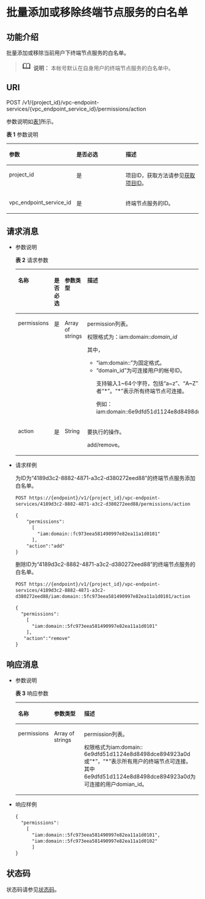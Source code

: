 # 批量添加或移除终端节点服务的白名单<a name="vpcep_06_0209"></a>

## 功能介绍<a name="section1779922"></a>

批量添加或移除当前用户下终端节点服务的白名单。

>![](public_sys-resources/icon-note.gif) **说明：** 
>本帐号默认在自身用户的终端节点服务的白名单中。

## URI<a name="section16019298"></a>

POST /v1/\{project\_id\}/vpc-endpoint-services/\{vpc\_endpoint\_service\_id\}/permissions/action

参数说明如[表1](#table16108480)所示。

**表 1**  参数说明

<a name="table16108480"></a>
<table><thead align="left"><tr id="row34443075"><th class="cellrowborder" valign="top" width="32.65%" id="mcps1.2.4.1.1"><p id="p38425723"><a name="p38425723"></a><a name="p38425723"></a>参数</p>
</th>
<th class="cellrowborder" valign="top" width="26.529999999999998%" id="mcps1.2.4.1.2"><p id="p25475843"><a name="p25475843"></a><a name="p25475843"></a>是否必选</p>
</th>
<th class="cellrowborder" valign="top" width="40.82%" id="mcps1.2.4.1.3"><p id="p50277379"><a name="p50277379"></a><a name="p50277379"></a>描述</p>
</th>
</tr>
</thead>
<tbody><tr id="row45935908"><td class="cellrowborder" valign="top" width="32.65%" headers="mcps1.2.4.1.1 "><p id="p29821069"><a name="p29821069"></a><a name="p29821069"></a>project_id</p>
</td>
<td class="cellrowborder" valign="top" width="26.529999999999998%" headers="mcps1.2.4.1.2 "><p id="p66696423"><a name="p66696423"></a><a name="p66696423"></a>是</p>
</td>
<td class="cellrowborder" valign="top" width="40.82%" headers="mcps1.2.4.1.3 "><p id="p33701210"><a name="p33701210"></a><a name="p33701210"></a>项目ID，获取方法请参见<a href="获取项目ID.md">获取项目ID</a>。</p>
</td>
</tr>
<tr id="row34875436"><td class="cellrowborder" valign="top" width="32.65%" headers="mcps1.2.4.1.1 "><p id="p6338038"><a name="p6338038"></a><a name="p6338038"></a>vpc_endpoint_service_id</p>
</td>
<td class="cellrowborder" valign="top" width="26.529999999999998%" headers="mcps1.2.4.1.2 "><p id="p43619052"><a name="p43619052"></a><a name="p43619052"></a>是</p>
</td>
<td class="cellrowborder" valign="top" width="40.82%" headers="mcps1.2.4.1.3 "><p id="p43482360"><a name="p43482360"></a><a name="p43482360"></a>终端节点服务的ID。</p>
</td>
</tr>
</tbody>
</table>

## 请求消息<a name="section9955955"></a>

-   参数说明

    **表 2**  请求参数

    <a name="table10758598"></a>
    <table><thead align="left"><tr id="row52439445"><th class="cellrowborder" valign="top" width="14.66%" id="mcps1.2.5.1.1"><p id="p19736666"><a name="p19736666"></a><a name="p19736666"></a>名称</p>
    </th>
    <th class="cellrowborder" valign="top" width="11.27%" id="mcps1.2.5.1.2"><p id="p20637053172113"><a name="p20637053172113"></a><a name="p20637053172113"></a>是否必选</p>
    </th>
    <th class="cellrowborder" valign="top" width="15.75%" id="mcps1.2.5.1.3"><p id="p55166099"><a name="p55166099"></a><a name="p55166099"></a>参数类型</p>
    </th>
    <th class="cellrowborder" valign="top" width="58.32000000000001%" id="mcps1.2.5.1.4"><p id="p39269033"><a name="p39269033"></a><a name="p39269033"></a>描述</p>
    </th>
    </tr>
    </thead>
    <tbody><tr id="row26675075"><td class="cellrowborder" valign="top" width="14.66%" headers="mcps1.2.5.1.1 "><p id="p13197449"><a name="p13197449"></a><a name="p13197449"></a>permissions</p>
    </td>
    <td class="cellrowborder" valign="top" width="11.27%" headers="mcps1.2.5.1.2 "><p id="p176371453152114"><a name="p176371453152114"></a><a name="p176371453152114"></a>是</p>
    </td>
    <td class="cellrowborder" valign="top" width="15.75%" headers="mcps1.2.5.1.3 "><p id="p62360485"><a name="p62360485"></a><a name="p62360485"></a>Array of strings</p>
    </td>
    <td class="cellrowborder" valign="top" width="58.32000000000001%" headers="mcps1.2.5.1.4 "><p id="p18034492"><a name="p18034492"></a><a name="p18034492"></a>permission列表。</p>
    <p id="p76111038194314"><a name="p76111038194314"></a><a name="p76111038194314"></a>权限格式为：iam:domain::<em id="i1010514289444"><a name="i1010514289444"></a><a name="i1010514289444"></a>domain_id</em></p>
    <p id="p1352132984711"><a name="p1352132984711"></a><a name="p1352132984711"></a>其中，</p>
    <a name="ul62895310478"></a><a name="ul62895310478"></a><ul id="ul62895310478"><li>“iam:domain::”为固定格式。</li><li>“domain_id”为可连接用户的<span id="text350284375314"><a name="text350284375314"></a><a name="text350284375314"></a>帐号</span><span id="text13301345155317"><a name="text13301345155317"></a><a name="text13301345155317"></a></span>ID。<p id="p1750851145016"><a name="p1750851145016"></a><a name="p1750851145016"></a>支持输入1~64个字符，包括“a~z”、“A~Z”、“0~9”或者“*”。“*”表示所有终端节点可连接。</p>
    <p id="p1617325735014"><a name="p1617325735014"></a><a name="p1617325735014"></a>例如：iam:domain::6e9dfd51d1124e8d8498dce894923a0dd。</p>
    </li></ul>
    </td>
    </tr>
    <tr id="row28092706"><td class="cellrowborder" valign="top" width="14.66%" headers="mcps1.2.5.1.1 "><p id="p60916736"><a name="p60916736"></a><a name="p60916736"></a>action</p>
    </td>
    <td class="cellrowborder" valign="top" width="11.27%" headers="mcps1.2.5.1.2 "><p id="p15637165313211"><a name="p15637165313211"></a><a name="p15637165313211"></a>是</p>
    </td>
    <td class="cellrowborder" valign="top" width="15.75%" headers="mcps1.2.5.1.3 "><p id="p35308558"><a name="p35308558"></a><a name="p35308558"></a>String</p>
    </td>
    <td class="cellrowborder" valign="top" width="58.32000000000001%" headers="mcps1.2.5.1.4 "><p id="p183695194593"><a name="p183695194593"></a><a name="p183695194593"></a>要执行的操作。</p>
    <p id="p41420916"><a name="p41420916"></a><a name="p41420916"></a>add/remove。</p>
    </td>
    </tr>
    </tbody>
    </table>

-   请求样例

    为ID为“4189d3c2-8882-4871-a3c2-d380272eed88”的终端节点服务添加白名单。

    ```
    POST https://{endpoint}/v1/{project_id}/vpc-endpoint-services/4189d3c2-8882-4871-a3c2-d380272eed88/permissions/action
    ```

    ```
    {
        "permissions":
          [
            "iam:domain::fc973eea581490997e82ea11a1d0101"
          ],
        "action":"add"
    } 
    ```

    删除ID为“4189d3c2-8882-4871-a3c2-d380272eed88”的终端节点服务的白名单。

    ```
    POST https://{endpoint}/v1/{project_id}/vpc-endpoint-services/4189d3c2-8882-4871-a3c2-d380272eed88/iam:domain::5fc973eea581490997e82ea11a1d0101/action
    ```

    ```
    {
      "permissions":
        [
          "iam:domain::5fc973eea581490997e82ea11a1d0101"
        ],
       "action":"remove"
    }
    ```


## 响应消息<a name="section1126021"></a>

-   参数说明

    **表 3**  响应参数

    <a name="table29718523"></a>
    <table><thead align="left"><tr id="row41415880"><th class="cellrowborder" valign="top" width="16.711671167116712%" id="mcps1.2.4.1.1"><p id="p66352009"><a name="p66352009"></a><a name="p66352009"></a>名称</p>
    </th>
    <th class="cellrowborder" valign="top" width="18.061806180618063%" id="mcps1.2.4.1.2"><p id="p5803687"><a name="p5803687"></a><a name="p5803687"></a>参数类型</p>
    </th>
    <th class="cellrowborder" valign="top" width="65.22652265226523%" id="mcps1.2.4.1.3"><p id="p336649"><a name="p336649"></a><a name="p336649"></a>描述</p>
    </th>
    </tr>
    </thead>
    <tbody><tr id="row27268632"><td class="cellrowborder" valign="top" width="16.711671167116712%" headers="mcps1.2.4.1.1 "><p id="p61275579"><a name="p61275579"></a><a name="p61275579"></a>permissions</p>
    </td>
    <td class="cellrowborder" valign="top" width="18.061806180618063%" headers="mcps1.2.4.1.2 "><p id="p04210448589"><a name="p04210448589"></a><a name="p04210448589"></a>Array of strings</p>
    </td>
    <td class="cellrowborder" valign="top" width="65.22652265226523%" headers="mcps1.2.4.1.3 "><p id="p8301318441"><a name="p8301318441"></a><a name="p8301318441"></a>permission列表。</p>
    <p id="p12963317204216"><a name="p12963317204216"></a><a name="p12963317204216"></a>权限格式为iam:domain:: 6e9dfd51d1124e8d8498dce894923a0d或“*”，“*”表示所有用户的终端节点可连接。其中6e9dfd51d1124e8d8498dce894923a0d为可连接的用户domian_id。</p>
    </td>
    </tr>
    </tbody>
    </table>


-   响应样例

    ```
    {
      "permissions":
        [
          "iam:domain::5fc973eea581490997e82ea11a1d0101",
          "iam:domain::5fc973eea581490997e82ea11a1d0102"
          ]
    }
    ```


## 状态码<a name="section24098863"></a>

状态码请参见[状态码](状态码.md)。

